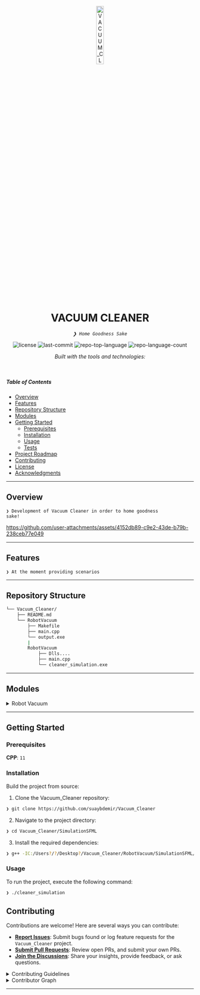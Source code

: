 <p align="center">
  <img src="https://img.icons8.com/?size=512&id=55494&format=png" width="20%" alt="VACUUM_CLEANER-logo">
</p>
<p align="center">
    <h1 align="center">VACUUM CLEANER</h1>
</p>
<p align="center">
    <em><code>❯ Home Goodness Sake</code></em>
</p>
<p align="center">
	<img src="https://img.shields.io/github/license/suaybdemir/Vacuum_Cleaner?style=flat&logo=opensourceinitiative&logoColor=white&color=f1f1f1" alt="license">
	<img src="https://img.shields.io/github/last-commit/suaybdemir/Vacuum_Cleaner?style=flat&logo=git&logoColor=white&color=f1f1f1" alt="last-commit">
	<img src="https://img.shields.io/github/languages/top/suaybdemir/Vacuum_Cleaner?style=flat&color=f1f1f1" alt="repo-top-language">
	<img src="https://img.shields.io/github/languages/count/suaybdemir/Vacuum_Cleaner?style=flat&color=f1f1f1" alt="repo-language-count">
</p>
<p align="center">
		<em>Built with the tools and technologies:</em>
</p>
<p align="center">
	</p>

<br>

#####  Table of Contents

- [ Overview](#-overview)
- [ Features](#-features)
- [ Repository Structure](#-repository-structure)
- [ Modules](#-modules)
- [ Getting Started](#-getting-started)
    - [ Prerequisites](#-prerequisites)
    - [ Installation](#-installation)
    - [ Usage](#-usage)
    - [ Tests](#-tests)
- [ Project Roadmap](#-project-roadmap)
- [ Contributing](#-contributing)
- [ License](#-license)
- [ Acknowledgments](#-acknowledgments)

---

##  Overview

<code>❯ Development of Vacuum Cleaner in order to home goodness sake!</code>

https://github.com/user-attachments/assets/4152db89-c9e2-43de-b79b-238ceb77e049

---

##  Features

<code>❯ At the moment providing scenarios </code>

---

##  Repository Structure

```sh
└── Vacuum_Cleaner/
    ├── README.md
    └── RobotVacuum
        ├── Makefile
        ├── main.cpp
        └── output.exe
	    |
	    RobotVacuum
            ├── Dlls....
            ├── main.cpp
            └── cleaner_simulation.exe
```

---

##  Modules

<details closed><summary>Robot Vacuum</summary>

| File | Summary |
| --- | --- |
| [main.cpp](https://github.com/suaybdemir/Vacuum_Cleaner/blob/main/RobotVacuum/main.cpp) | <code>❯ main</code> |
| [Makefile](https://github.com/suaybdemir/Vacuum_Cleaner/blob/main/RobotVacuum/Makefile) | <code>❯ Makefile</code> |

</details>

---

##  Getting Started

###  Prerequisites

**CPP**: `11`

###  Installation

Build the project from source:

1. Clone the Vacuum_Cleaner repository:
```sh
❯ git clone https://github.com/suaybdemir/Vacuum_Cleaner
```

2. Navigate to the project directory:
```sh
❯ cd Vacuum_Cleaner/SimulationSFML
```
 
3. Install the required dependencies:
```sh
❯ g++ -IC:/Users?/?/Desktop?/Vacuum_Cleaner/RobotVacuum/SimulationSFML/SFML/include -LC:/Users?/?/Desktop?/Vacuum_Cleaner/RobotVacuum/SimulationSFML/SFML/lib -o cleaner_simulation main.cpp -lsfml-graphics -lsfml-window -lsfml-system
```

###  Usage

To run the project, execute the following command:

```sh
❯ ./cleaner_simulation
```


##  Contributing

Contributions are welcome! Here are several ways you can contribute:

- **[Report Issues](https://github.com/suaybdemir/Vacuum_Cleaner/issues)**: Submit bugs found or log feature requests for the `Vacuum_Cleaner` project.
- **[Submit Pull Requests](https://github.com/suaybdemir/Vacuum_Cleaner/blob/main/CONTRIBUTING.md)**: Review open PRs, and submit your own PRs.
- **[Join the Discussions](https://github.com/suaybdemir/Vacuum_Cleaner/discussions)**: Share your insights, provide feedback, or ask questions.

<details closed>
<summary>Contributing Guidelines</summary>

1. **Fork the Repository**: Start by forking the project repository to your github account.
2. **Clone Locally**: Clone the forked repository to your local machine using a git client.
   ```sh
   git clone https://github.com/suaybdemir/Vacuum_Cleaner
   ```
3. **Create a New Branch**: Always work on a new branch, giving it a descriptive name.
   ```sh
   git checkout -b new-feature-x
   ```
4. **Make Your Changes**: Develop and test your changes locally.
5. **Commit Your Changes**: Commit with a clear message describing your updates.
   ```sh
   git commit -m 'Implemented new feature x.'
   ```
6. **Push to github**: Push the changes to your forked repository.
   ```sh
   git push origin new-feature-x
   ```
7. **Submit a Pull Request**: Create a PR against the original project repository. Clearly describe the changes and their motivations.
8. **Review**: Once your PR is reviewed and approved, it will be merged into the main branch. Congratulations on your contribution!
</details>

<details closed>
<summary>Contributor Graph</summary>
<br>
<p align="left">
   <a href="https://github.com{/suaybdemir/Vacuum_Cleaner/}graphs/contributors">
      <img src="https://contrib.rocks/image?repo=suaybdemir/Vacuum_Cleaner">
   </a>
</p>
</details>

---
